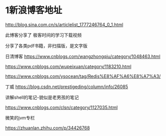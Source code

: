 # 1新浪博客地址

http://blog.sina.com.cn/s/articlelist_1777246764_0_1.html

此博客分享了 极客时间的学习下载视频

分享了各类pdf书籍，非扫描版，是文字版









日清博客
https://www.cnblogs.com/wangzhongqiu/category/1048463.html

https://www.cnblogs.com/wupeixuan/category/1183210.html

https://www.cnblogs.com/ysocean/tag/Redis%E8%AF%A6%E8%A7%A3/

丁威
https://blog.csdn.net/prestigeding/column/info/26085







讲解shell的笔记-貌似是老男孩的笔记

https://www.cnblogs.com/clsn/category/1127035.html



微笑的jvm专栏

https://zhuanlan.zhihu.com/p/34426768

